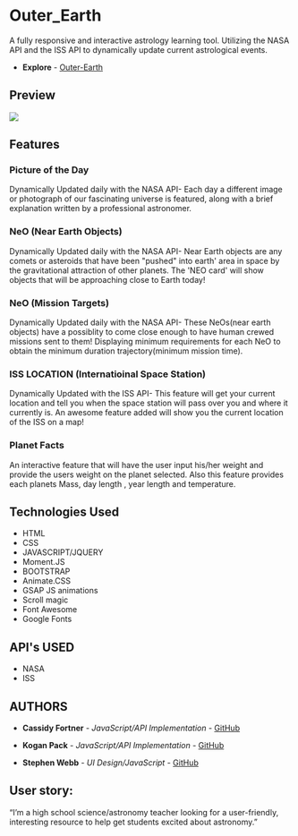 # Outer_Earth
A fully responsive and  interactive astrology learning tool. Utilizing the NASA API and the ISS API to dynamically update current astrological events. 
* **Explore** - [Outer-Earth](https://koganp42.github.io/Outer_Earth/)

## Preview
![](sample.gif)


## Features

### Picture of the Day
Dynamically Updated daily with the NASA API-
Each day a different image or photograph of our fascinating universe is featured, along with a brief explanation written by a professional astronomer. 

### NeO (Near Earth Objects)
Dynamically Updated daily with the NASA API-
Near Earth objects are any comets or asteroids that have been "pushed" into earth' area in space by the gravitational attraction of other planets. The 'NEO card' will show objects that will be approaching close to Earth today!
### NeO (Mission Targets)
Dynamically Updated daily with the NASA API-
These NeOs(near earth objects) have a possiblity to come close enough to have human crewed missions sent to them! Displaying minimum requirements for each NeO to obtain the minimum duration trajectory(minimum mission time).

### ISS LOCATION (Internatioinal Space Station)
Dynamically Updated with the ISS API-
This feature will get your current location and tell you when the 
space station will pass over you and where it currently is. An awesome feature added will show you the current location of the ISS on a map!

### Planet Facts
An interactive feature that will have the user input his/her weight and provide the users weight on the planet selected. Also this feature provides each planets Mass, day length , year length and temperature. 



## Technologies Used
* HTML
* CSS 
* JAVASCRIPT/JQUERY
* Moment.JS
* BOOTSTRAP 
* Animate.CSS
* GSAP JS animations
* Scroll magic
* Font Awesome
* Google Fonts

## API's USED
* NASA 
* ISS

## AUTHORS
* **Cassidy Fortner** - *JavaScript/API Implementation* - [GitHub](https://github.com/Cassquatch)

* **Kogan Pack** - *JavaScript/API Implementation* - [GitHub](https://github.com/koganp42)

* **Stephen Webb** - *UI Design/JavaScript* - [GitHub](https://github.com/stevie2codes)


## User story: 
“I’m a high school science/astronomy teacher looking for a user-friendly, interesting resource to help get students excited about astronomy.”

